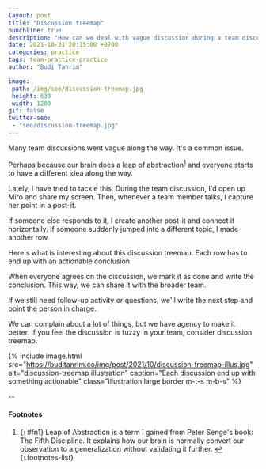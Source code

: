 ```yaml
---
layout: post
title: "Discussion treemap"
punchline: true
description: "How can we deal with vague discussion during a team discussion?"
date: 2021-10-31 20:15:00 +0700
categories: practice
tags: team-practice-practice
author: "Budi Tanrim"

image:
 path: /img/seo/discussion-treemap.jpg
 height: 630
 width: 1200
gif: false
twitter-seo: 
 - "seo/discussion-treemap.jpg"
---
```


Many team discussions went vague along the way. It's a common issue.

Perhaps because our brain does a leap of abstraction<sup id="a1">[1](#fn1)</sup> and everyone starts to have a different idea along the way.

Lately, I have tried to tackle this. During the team discussion, I'd open up Miro and share my screen. Then, whenever a team member talks, I capture her point in a post-it. 

If someone else responds to it, I create another post-it and connect it horizontally. If someone suddenly jumped into a different topic, I made another row.

Here's what is interesting about this discussion treemap. Each row has to end up with an actionable conclusion.

When everyone agrees on the discussion, we mark it as done and write the conclusion. This way, we can share it with the broader team.

If we still need follow-up activity or questions,  we'll write the next step and point the person in charge.

We can complain about a lot of things, but we have agency to make it better. If you feel the discussion is fuzzy in your team, consider discussion treemap.

{% include image.html 
src="https://buditanrim.co/img/post/2021/10/discussion-treemap-illus.jpg" 
alt="discussion-treemap illustration" 
caption="Each discussion end up with something actionable"
class="illustration large border m-t-s m-b-s" %}

--

#### Footnotes
1. {: #fn1} Leap of Abstraction is a term I gained from Peter Senge's book: The Fifth Discipline. It explains how our brain is normally convert our observation to a generalization without validating it further. [↩](#a1)
{:.footnotes-list}
